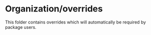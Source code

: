 # Organization/overrides

This folder contains overrides which will automatically be required by package users.
